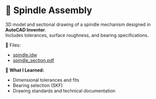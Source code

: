 # 🔧 Spindle Assembly

3D model and sectional drawing of a spindle mechanism designed in **AutoCAD Inventor**.  
Includes tolerances, surface roughness, and bearing specifications.

📄 Files:
- [spindle.idw](./Spindle.idw)
- [spindle_section.pdf](./Spindle.pdf)

🧠 **What I Learned:**
- Dimensional tolerances and fits
- Bearing selection (SKF)
- Drawing standards and technical documentation


